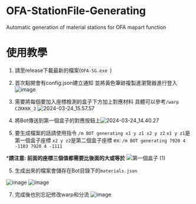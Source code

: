 # OFA-StationFile-Generating
Automatic generation of material stations for OFA mapart function

# 使用教學
1. 請至release下載最新的檔案(`OFA-SG.exe
`)
2. 首次點開會有config.json建立通知 並將黃色筆跡複製進瀏覽器進行登入
![image](https://hackmd.io/_uploads/BJxGHSp0T.png)

3. 需要將每個要加入座標檢測的盒子下方加上對應材料
具體可以參考`/warp CZKKKK_2`
![2024-03-24_15.57.57](https://hackmd.io/_uploads/B14HpLp06.png)

3. 將Bot傳送到第一個盒子的對應按鈕上![2024-03-24_14.40.27](https://hackmd.io/_uploads/rJtliBaAp.png)
 
 4. 要生成檔案的話請使用指令
`/m BOT generating x1 y z1 x2 y z2`
`x1 y z1`是第一個盒子座標
`x2 y z2`是第二個盒子座標
ex: `/m BOT generating 7920 4 -1103 7920 4 -1111`

***請注意: 前面的座標三個值都需要比後面的大或等於**
![第一個盒子 (1)](https://hackmd.io/_uploads/BylGYSp0T.png)

5. 生成出來的檔案會儲存在Bot目錄下的`materials.json`

![image](https://hackmd.io/_uploads/SkilTSa0a.png)
![image](https://hackmd.io/_uploads/SycrTB6CT.png)

7. 完成後也別忘記修改warp和分流
![image](https://hackmd.io/_uploads/BJ2QpraCa.png)
